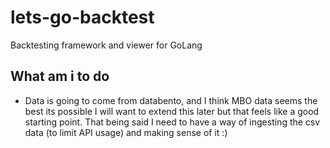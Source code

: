 # lets-go-backtest

Backtesting framework and viewer for GoLang

## What am i to do

- Data is going to come from databento, and I think MBO data seems the best
    its possible I will want to extend this later but that feels like a good
    starting point. That being said I need to have a way of ingesting the csv
    data (to limit API usage) and making sense of it :)

